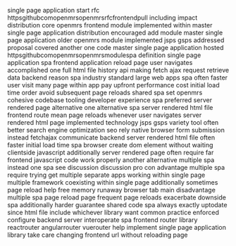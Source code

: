 single page application start rfc httpsgithubcomopenmrsopenmrsrfcfrontendpull including impact distribution core openmrs frontend module implemented within master single page application distribution encouraged add module master single page application older openmrs module implemented jsps gsps addressed proposal covered another one code master single page application hosted httpsgithubcomopenmrsopenmrsmodulespa definition single page application spa frontend application reload page user navigates accomplished one full html file history api making fetch ajax request retrieve data backend reason spa industry standard large web apps spa often faster user visit many page within app pay upfront performance cost initial load time order avoid subsequent page reloads shared spa set openmrs cohesive codebase tooling developer experience spa preferred server rendered page alternative one alternative spa server rendered html file frontend route mean page reloads whenever user navigates server rendered html page implemented technology jsps gsps variety tool often better search engine optimization seo rely native browser form submission instead fetchajax communicate backend server rendered html file often faster initial load time spa browser create dom element without waiting clientside javascript additionally server rendered page often require far frontend javascript code work properly another alternative multiple spa instead one spa see discussion discussion pro con advantage multiple spa require trying get multiple separate apps working within single page multiple framework coexisting within single page additionally sometimes page reload help free memory runaway browser tab main disadvantage multiple spa page reload page frequent page reloads exacerbate downside spa additionally harder guarantee shared code spa always exactly uptodate since html file include whichever library want common practice enforced configure backend server interoperate spa frontend router library reactrouter angularrouter vuerouter help implement single page application library take care changing frontend url without reloading page